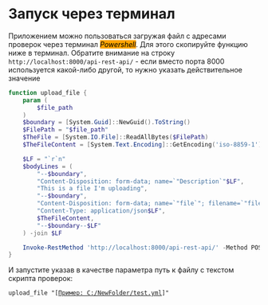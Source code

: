# Запуск через терминал

Приложением можно пользоваться загружая файл с адресами проверок через терминал _<mark style="background-color:orange;">Powershell</mark>_. Для этого скопируйте функцию ниже в терминал. Обратите внимание на строку `http://localhost:8000/api-rest-api/` - если вместо порта 8000 используется какой-либо другой, то нужно указать действительное значение

```powershell
function upload_file {
    param (
        $file_path
    )
    $boundary = [System.Guid]::NewGuid().ToString()
    $FilePath = "$file_path"
    $TheFile = [System.IO.File]::ReadAllBytes($FilePath)
    $TheFileContent = [System.Text.Encoding]::GetEncoding('iso-8859-1').GetString($TheFile)

    $LF = "`r`n"
    $bodyLines = (
        "--$boundary",
        "Content-Disposition: form-data; name=`"Description`"$LF",
        "This is a file I'm uploading",
        "--$boundary",
        "Content-Disposition: form-data; name=`"file`"; filename=`"file.json`"",
        "Content-Type: application/json$LF",
        $TheFileContent,
        "--$boundary--$LF"
    ) -join $LF

    Invoke-RestMethod 'http://localhost:8000/api-rest-api/' -Method POST -ContentType "multipart/form-data; boundary=`"$boundary`"" -Body $bodyLines
}
```

И запустите указав в качестве параметра путь к файлу с текстом скрипта проверок:

<pre><code>upload_file "[<a data-footnote-ref href="#user-content-fn-1">Пример: C:/NewFolder/test.yml</a>]"
</code></pre>

[^1]: Здесь указывается абсолютный путь к файлу с расширением .yml с текстом скрипта проверок
